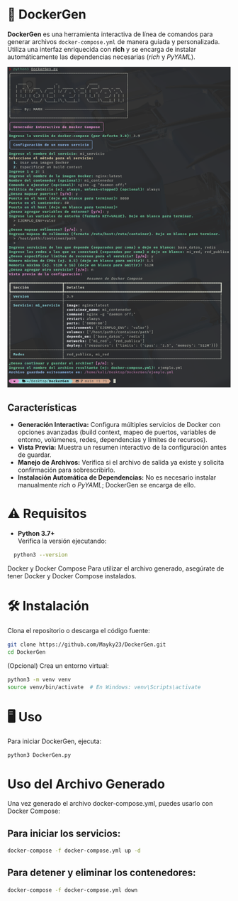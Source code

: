 
# 🐳 DockerGen

**DockerGen** es una herramienta interactiva de línea de comandos para generar archivos `docker-compose.yml` de manera guiada y personalizada.  
Utiliza una interfaz enriquecida con **rich** y se encarga de instalar automáticamente las dependencias necesarias (*rich* y *PyYAML*).

![Ejemplo DockerGen](img/foto.png)

## Características

- **Generación Interactiva:** Configura múltiples servicios de Docker con opciones avanzadas (build context, mapeo de puertos, variables de entorno, volúmenes, redes, dependencias y límites de recursos).
- **Vista Previa:** Muestra un resumen interactivo de la configuración antes de guardar.
- **Manejo de Archivos:** Verifica si el archivo de salida ya existe y solicita confirmación para sobrescribirlo.
- **Instalación Automática de Dependencias:** No es necesario instalar manualmente *rich* o *PyYAML*; DockerGen se encarga de ello.

# ⚠️ Requisitos

- **Python 3.7+**  
  Verifica la versión ejecutando:
```bash
  python3 --version
```
Docker y Docker Compose
Para utilizar el archivo generado, asegúrate de tener Docker y Docker Compose instalados.

# 🛠️ Instalación
Clona el repositorio o descarga el código fuente:

```bash
git clone https://github.com/Mayky23/DockerGen.git
cd DockerGen
```

(Opcional) Crea un entorno virtual:
```bash
python3 -m venv venv
source venv/bin/activate  # En Windows: venv\Scripts\activate
```

# 🖥️​ Uso
Para iniciar DockerGen, ejecuta:
```bash
python3 DockerGen.py
```
# Uso del Archivo Generado
Una vez generado el archivo docker-compose.yml, puedes usarlo con Docker Compose:

## Para iniciar los servicios:
```bash
docker-compose -f docker-compose.yml up -d
```
## Para detener y eliminar los contenedores:
```bash
docker-compose -f docker-compose.yml down
```
